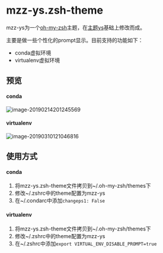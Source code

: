 # mzz-ys.zsh-theme
mzz-ys为一个[oh-my-zsh](https://github.com/robbyrussell/oh-my-zsh)主题，在[主题ys](https://github.com/robbyrussell/oh-my-zsh/blob/master/themes/ys.zsh-theme)基础上修改而成。

主要是做一些个性化的prompt显示。目前支持的功能如下：

- conda虚拟环境
- virtualenv虚拟环境

## 预览

#### conda

![image-20190214201245569](https://img.cayun.me/2019-02-14-121246.png)

#### virtualenv

![image-20190310121046816](https://img.cayun.me/2019-03-10-041047.png)

## 使用方式

#### conda

1. 将mzz-ys.zsh-theme文件拷贝到~/.oh-my-zsh/themes下
2. 修改~/.zshrc中的theme配置为mzz-ys
3. 在~/.condarc中添加`changeps1: False`

#### virtualenv

1. 将mzz-ys.zsh-theme文件拷贝到~/.oh-my-zsh/themes下
2. 修改~/.zshrc中的theme配置为mzz-ys
3. 在~/.zshrc中添加`export VIRTUAL_ENV_DISABLE_PROMPT=true`
